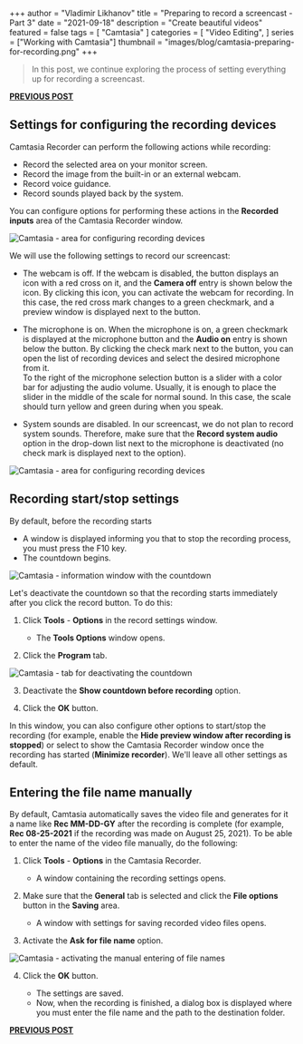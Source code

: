 +++
author = "Vladimir Likhanov"
title = "Preparing to record a screencast - Part 3"
date = "2021-09-18"
description = "Create beautiful videos"
featured = false
tags = [
    "Camtasia"
]
categories = [
    "Video Editing",
]
series = ["Working with Camtasia"]
thumbnail = "images/blog/camtasia-preparing-for-recording.png"
+++

> In this post, we continue exploring the process of setting everything up for recording a
screencast.

[**PREVIOUS POST**](/post/camtasia-preparing-for-recording-2/)

## Settings for configuring the recording devices

Camtasia Recorder can perform the following actions while recording:

* Record the selected area on your monitor screen.
* Record the image from the built-in or an external webcam.
* Record voice guidance.
* Record sounds played back by the system.

You can configure options for performing these actions in the **Recorded inputs** area of the
Camtasia Recorder window.

![Camtasia - area for configuring recording devices](/images/blog/camtasia-area-for-configuring-recording-devices.png)

We will use the following settings to record our screencast:

* The webcam is off. If the webcam is disabled, the button displays an icon with a red cross on it,
and the **Camera off** entry is shown below the icon. By clicking this icon, you can activate the
webcam for recording. In this case, the red cross mark changes to a green checkmark, and a preview window
is displayed next to the button.

* The microphone is on. When the microphone is on, a green checkmark is displayed at the microphone button
and the **Audio on** entry is shown below the button. By clicking the check mark next to the button, you can
open the list of recording devices and select the desired microphone from it.<br />
To the right of the microphone selection button is a slider with a color bar for adjusting the audio volume.
Usually, it is enough to place the slider in the middle of the scale for normal sound. In this case, the
scale should turn yellow and green during when you speak.

* System sounds are disabled. In our screencast, we do not plan to record system sounds. Therefore, make sure
that the **Record system audio** option in the drop-down list next to the microphone is deactivated (no check
mark is displayed next to the option).

![Camtasia - area for configuring recording devices](/images/blog/camtasia-deactivating-system-audio.png)

## Recording start/stop settings

By default, before the recording starts

* A window is displayed informing you that to stop the recording process, you must press the F10 key.
* The countdown begins.

![Camtasia - information window with the countdown](/images/blog/camtasia-countdown-window.png)

Let's deactivate the countdown so that the recording starts immediately after you click the record button.
To do this:

1.	Click **Tools** - **Options** in the record settings window.

    * The **Tools Options** window opens.

2. Click the **Program** tab. 

![Camtasia - tab for deactivating the countdown](/images/blog/camtasia-tab-for-deactivating-countdown.png)

3. Deactivate the **Show countdown before recording** option.

4. Click the **OK** button.

In this window, you can also configure other options to start/stop the recording (for example, enable the
**Hide preview window after recording is stopped**)  or select to show the Camtasia Recorder window once
the recording has started (**Minimize recorder**). We'll leave all other settings as default.

## Entering the file name manually

By default, Camtasia automatically saves the video file and generates for it a name like **Rec MM-DD-GY**
after the recording is complete (for example, **Rec 08-25-2021** if the recording was made on August 25, 2021).
To be able to enter the name of the video file manually, do the following:

1. Click **Tools** - **Options** in the Camtasia Recorder.

    * A window containing the recording settings opens.

2. Make sure that the **General** tab is selected and click the **File options** button in the **Saving** area.

    * A window with settings for saving recorded video files opens.

3. Activate the **Ask for file name** option.

![Camtasia - activating the manual entering of file names](/images/blog/camtasia-entering-file-name-manually.png)

4. Click the **OK** button.

    * The settings are saved.
    * Now, when the recording is finished, a dialog box is displayed where you must enter the file name and the path
    to the destination folder.

[**PREVIOUS POST**](/post/camtasia-preparing-for-recording-2/)